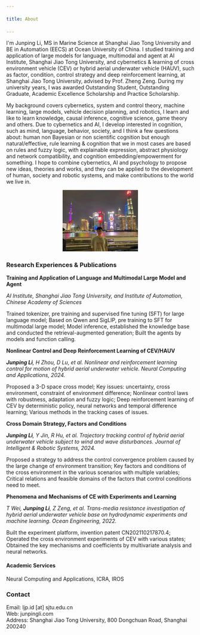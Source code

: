 ```yaml
---

title: About

---
```


I'm Junping Li, MS in Marine Science at Shanghai Jiao Tong University and BE in Automation (EECS) at Ocean University of China. I studied training and application of large models for language, multimodal and agent at AI Institute, Shanghai Jiao Tong University, and cybernetics & learning of cross environment vehicle (CEV) or hybrid aerial underwater vehicle (HAUV), such as factor, condition, control strategy and deep reinforcement learning, at Shanghai Jiao Tong University, advised by Prof. Zheng Zeng. During my university years, I was awarded Outstanding Student, Outstanding Graduate, Academic Excellence Scholarship and Practice Scholarship.

My background covers cybernetics, system and control theory, machine learning, large models, vehicle decision planning, and robotics, I learn and like to learn knowledge, causal inference, cognitive science, game theory and others. Due to cybernetics and AI, I develop interested in cognition, such as mind, language, behavior, society, and I think a few questions about: human non Bayesian or non scientific cognition but enough natural/effective, rule learning & cognition that we in most cases are based on rules and fuzzy logic, with explainable expression, abstract physiology and network compatibility, and cognition embedding/empowerment for something. I hope to combine cybernetics, AI and psychology to propose new ideas, theories and works, and they can be applied to the development of human, society and robotic systems, and make contributions to the world we live in.

<div align="center">
  <img src="./pic/sh.jpg" alt=" " style="width: 40%; height: auto;">
</div>

### Research Experiences & Publications

**Training and Application of Language and Multimodal Large Model and Agent**

*AI Institute, Shanghai Jiao Tong University, and Institute of Automation, Chinese Academy of Sciences*

Trained tokenizer, pre training and supervised fine tuning (SFT) for large language model; Based on Qwen and SigLIP, pre training to SFT for multimodal large model; Model inference, established the knowledge base and conducted the retrieval-augmented generation; Built the agents by models and function calling.

**Nonlinear Control and Deep Reinforcement Learning of CEV/HAUV**<br>

***Junping Li**, H Zhou, D Lu, et al. Nonlinear and reinforcement learning control for motion of hybrid aerial underwater vehicle. Neural Computing and Applications, 2024.*

Proposed a 3-D space cross model; Key issues: uncertainty, cross environment, constraint of environment difference; Nonlinear control laws with robustness, adaptation and fuzzy logic; Deep reinforcement learning of CEV by deterministic policy, neural networks and temporal difference learning; Various methods in the tracking cases of issues.

**Cross Domain Strategy, Factors and Conditions**

***Junping Li**, Y Jin, R Hu, et al. Trajectory tracking control of hybrid aerial underwater vehicle subject to wind and wave disturbances. Journal of Intelligent & Robotic Systems, 2024.*

Proposed a strategy to address the control convergence problem caused by the large change of environment transition; Key factors and conditions of the cross environment in the various scenarios with multiple variables; Critical relations and feasible domains of the factors that control conditions need to meet.

**Phenomena and Mechanisms of CE with Experiments and Learning**

*T Wei, **Junping Li**, Z Zeng, et al. Trans-media resistance investigation of hybrid aerial underwater vehicle base on hydrodynamic experiments and machine learning. Ocean Engineering, 2022.*

Built the experiment platform, invention patent CN202110217870.4; Operated the cross environment experiments of CEV with various states; Obtained the key mechanisms and coefficients by multivariate analysis and neural networks.

#### Academic Services

Neural Computing and Applications, ICRA, IROS

### Contact
Email: ljp.id [at] sjtu.edu.cn <br>
Web: junpingli.com <br>
Address: Shanghai Jiao Tong University, 800 Dongchuan Road, Shanghai 200240





<!--
<script>document.title = "J L";</script>
-->

<!--
<script>document.querySelector('h1').innerHTML = 'J L';</script>
-->




